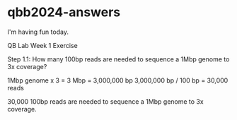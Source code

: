 # qbb2024-answers

I'm having fun today. 

QB Lab Week 1 Exercise 

Step 1.1: How many 100bp reads are needed to sequence a 1Mbp genome to 3x coverage? 

1Mbp genome x 3 = 3 Mbp = 3,000,000 bp
3,000,000 bp / 100 bp = 30,000 reads 

30,000 100bp reads are needed to sequence a 1Mbp genome to 3x coverage. 
